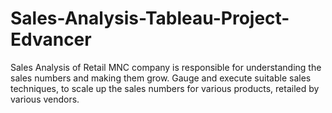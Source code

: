 # Sales-Analysis-Tableau-Project-Edvancer

Sales Analysis of Retail MNC company is responsible for understanding the sales numbers and making them grow. Gauge and execute suitable sales techniques, to scale up the sales numbers for various products, retailed by various vendors.
